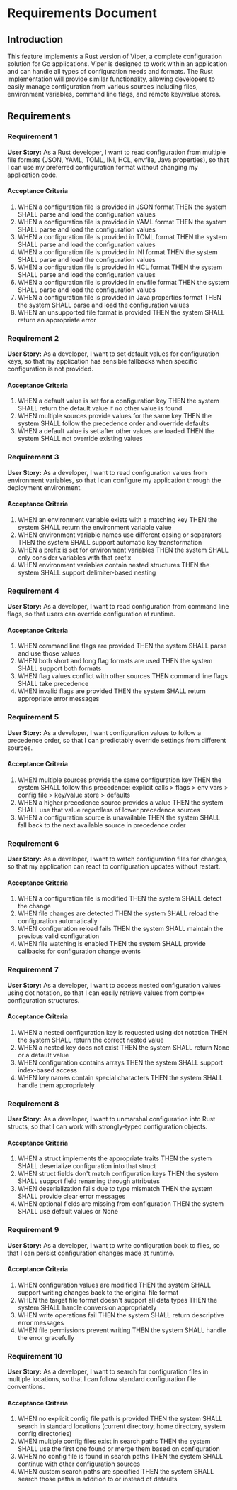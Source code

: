 # Requirements Document

## Introduction

This feature implements a Rust version of Viper, a complete configuration solution for Go applications. Viper is designed to work within an application and can handle all types of configuration needs and formats. The Rust implementation will provide similar functionality, allowing developers to easily manage configuration from various sources including files, environment variables, command line flags, and remote key/value stores.

## Requirements

### Requirement 1

**User Story:** As a Rust developer, I want to read configuration from multiple file formats (JSON, YAML, TOML, INI, HCL, envfile, Java properties), so that I can use my preferred configuration format without changing my application code.

#### Acceptance Criteria

1. WHEN a configuration file is provided in JSON format THEN the system SHALL parse and load the configuration values
2. WHEN a configuration file is provided in YAML format THEN the system SHALL parse and load the configuration values
3. WHEN a configuration file is provided in TOML format THEN the system SHALL parse and load the configuration values
4. WHEN a configuration file is provided in INI format THEN the system SHALL parse and load the configuration values
5. WHEN a configuration file is provided in HCL format THEN the system SHALL parse and load the configuration values
6. WHEN a configuration file is provided in envfile format THEN the system SHALL parse and load the configuration values
7. WHEN a configuration file is provided in Java properties format THEN the system SHALL parse and load the configuration values
8. WHEN an unsupported file format is provided THEN the system SHALL return an appropriate error

### Requirement 2

**User Story:** As a developer, I want to set default values for configuration keys, so that my application has sensible fallbacks when specific configuration is not provided.

#### Acceptance Criteria

1. WHEN a default value is set for a configuration key THEN the system SHALL return the default value if no other value is found
2. WHEN multiple sources provide values for the same key THEN the system SHALL follow the precedence order and override defaults
3. WHEN a default value is set after other values are loaded THEN the system SHALL not override existing values

### Requirement 3

**User Story:** As a developer, I want to read configuration values from environment variables, so that I can configure my application through the deployment environment.

#### Acceptance Criteria

1. WHEN an environment variable exists with a matching key THEN the system SHALL return the environment variable value
2. WHEN environment variable names use different casing or separators THEN the system SHALL support automatic key transformation
3. WHEN a prefix is set for environment variables THEN the system SHALL only consider variables with that prefix
4. WHEN environment variables contain nested structures THEN the system SHALL support delimiter-based nesting

### Requirement 4

**User Story:** As a developer, I want to read configuration from command line flags, so that users can override configuration at runtime.

#### Acceptance Criteria

1. WHEN command line flags are provided THEN the system SHALL parse and use those values
2. WHEN both short and long flag formats are used THEN the system SHALL support both formats
3. WHEN flag values conflict with other sources THEN command line flags SHALL take precedence
4. WHEN invalid flags are provided THEN the system SHALL return appropriate error messages

### Requirement 5

**User Story:** As a developer, I want configuration values to follow a precedence order, so that I can predictably override settings from different sources.

#### Acceptance Criteria

1. WHEN multiple sources provide the same configuration key THEN the system SHALL follow this precedence: explicit calls > flags > env vars > config file > key/value store > defaults
2. WHEN a higher precedence source provides a value THEN the system SHALL use that value regardless of lower precedence sources
3. WHEN a configuration source is unavailable THEN the system SHALL fall back to the next available source in precedence order

### Requirement 6

**User Story:** As a developer, I want to watch configuration files for changes, so that my application can react to configuration updates without restart.

#### Acceptance Criteria

1. WHEN a configuration file is modified THEN the system SHALL detect the change
2. WHEN file changes are detected THEN the system SHALL reload the configuration automatically
3. WHEN configuration reload fails THEN the system SHALL maintain the previous valid configuration
4. WHEN file watching is enabled THEN the system SHALL provide callbacks for configuration change events

### Requirement 7

**User Story:** As a developer, I want to access nested configuration values using dot notation, so that I can easily retrieve values from complex configuration structures.

#### Acceptance Criteria

1. WHEN a nested configuration key is requested using dot notation THEN the system SHALL return the correct nested value
2. WHEN a nested key does not exist THEN the system SHALL return None or a default value
3. WHEN configuration contains arrays THEN the system SHALL support index-based access
4. WHEN key names contain special characters THEN the system SHALL handle them appropriately

### Requirement 8

**User Story:** As a developer, I want to unmarshal configuration into Rust structs, so that I can work with strongly-typed configuration objects.

#### Acceptance Criteria

1. WHEN a struct implements the appropriate traits THEN the system SHALL deserialize configuration into that struct
2. WHEN struct fields don't match configuration keys THEN the system SHALL support field renaming through attributes
3. WHEN deserialization fails due to type mismatch THEN the system SHALL provide clear error messages
4. WHEN optional fields are missing from configuration THEN the system SHALL use default values or None

### Requirement 9

**User Story:** As a developer, I want to write configuration back to files, so that I can persist configuration changes made at runtime.

#### Acceptance Criteria

1. WHEN configuration values are modified THEN the system SHALL support writing changes back to the original file format
2. WHEN the target file format doesn't support all data types THEN the system SHALL handle conversion appropriately
3. WHEN write operations fail THEN the system SHALL return descriptive error messages
4. WHEN file permissions prevent writing THEN the system SHALL handle the error gracefully

### Requirement 10

**User Story:** As a developer, I want to search for configuration files in multiple locations, so that I can follow standard configuration file conventions.

#### Acceptance Criteria

1. WHEN no explicit config file path is provided THEN the system SHALL search in standard locations (current directory, home directory, system config directories)
2. WHEN multiple config files exist in search paths THEN the system SHALL use the first one found or merge them based on configuration
3. WHEN no config file is found in search paths THEN the system SHALL continue with other configuration sources
4. WHEN custom search paths are specified THEN the system SHALL search those paths in addition to or instead of defaults